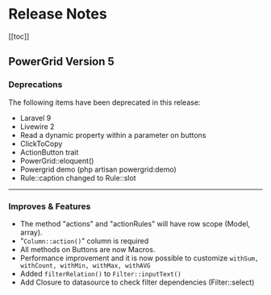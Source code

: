 # Release Notes

[[toc]]

## PowerGrid Version 5

### Deprecations

The following items have been deprecated in this release:

* Laravel 9
* Livewire 2
* Read a dynamic property within a parameter on buttons
* ClickToCopy
* ActionButton trait
* PowerGrid::eloquent()
* Powergrid demo (php artisan powergrid:demo)
* Rule::caption changed to Rule::slot

---

### Improves & Features

* The method "actions" and "actionRules" will have row scope (Model, array).
* "`Column::action()`" column is required
* All methods on Buttons are now Macros.
* Performance improvement and it is now possible to customize `withSum, withCount, withMin, withMax, withAVG`
* Added `filterRelation()` to `Filter::inputText()`
* Add Closure to datasource to check filter dependencies (Filter::select)
